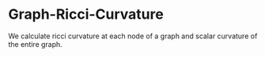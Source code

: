 # Graph-Ricci-Curvature
We calculate ricci curvature at each node of a graph and scalar curvature of the entire graph.

